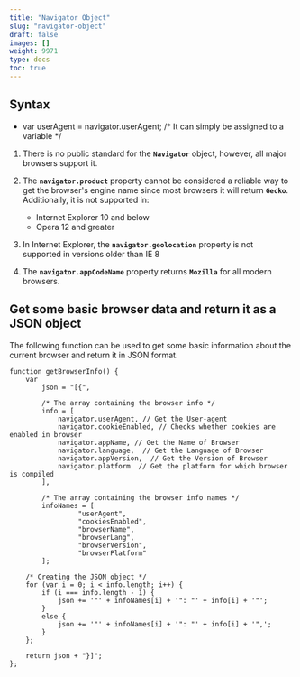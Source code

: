 ```yaml
---
title: "Navigator Object"
slug: "navigator-object"
draft: false
images: []
weight: 9971
type: docs
toc: true
---
```


## Syntax
 - var userAgent = navigator.userAgent; /* It can simply be assigned to a variable */

1. There is no public standard for the **`Navigator`** object, however, all major browsers support it.

2. The **`navigator.product`** property cannot be considered a reliable way to get the browser's engine name since most browsers it will return **`Gecko`**. Additionally, it is not supported in:

    - Internet Explorer 10 and below 
    - Opera 12 and greater

3. In Internet Explorer, the **`navigator.geolocation`** property is not supported in versions older than IE 8

4. The **`navigator.appCodeName`** property returns **`Mozilla`** for all modern browsers.

## Get some basic browser data and return it as a JSON object
The following function can be used to get some basic information about the current browser and return it in JSON format.


    function getBrowserInfo() {
        var
            json = "[{",
            
            /* The array containing the browser info */
            info = [
                navigator.userAgent, // Get the User-agent
                navigator.cookieEnabled, // Checks whether cookies are enabled in browser
                navigator.appName, // Get the Name of Browser
                navigator.language,  // Get the Language of Browser
                navigator.appVersion,  // Get the Version of Browser
                navigator.platform  // Get the platform for which browser is compiled
            ],

            /* The array containing the browser info names */
            infoNames = [
                     "userAgent",
                     "cookiesEnabled",
                     "browserName",
                     "browserLang",
                     "browserVersion",
                     "browserPlatform"
            ];
    
        /* Creating the JSON object */
        for (var i = 0; i < info.length; i++) {
            if (i === info.length - 1) {
                json += '"' + infoNames[i] + '": "' + info[i] + '"';
            }
            else {
                json += '"' + infoNames[i] + '": "' + info[i] + '",';
            }
        };

        return json + "}]";
    };

